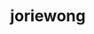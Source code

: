 ---
title: joriewong
github: https://github.com/joriewong
mode: light
transition: 3s
archetype:
  - Little Bit of Everything
---